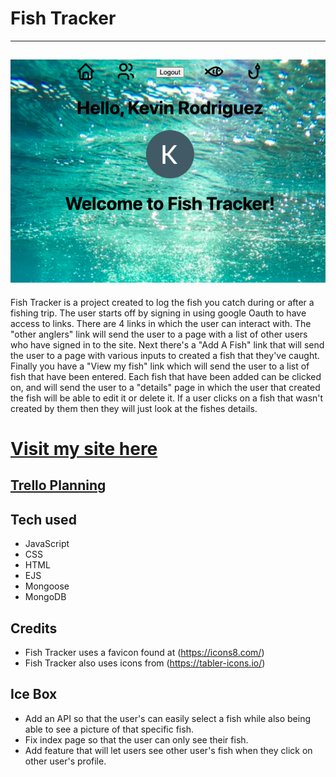 # Fish Tracker
---
![Picture of my site](/public/images/Screen%20Shot%202022-06-30%20at%209.32.33%20PM.png)
---
Fish Tracker is a project created to log the fish you catch during or after a fishing trip. The user starts off by signing in using google Oauth to have access to links. There are 4 links in which the user can interact with. The "other anglers" link will send the user to a page with a list of other users who have signed in to the site. Next there's a "Add A Fish" link that will send the user to a page with various inputs to created a fish that they've caught. Finally you have a "View my fish" link which will send the user to a list of fish that have been entered. Each fish that have been added can be clicked on, and will send the user to a "details" page in which the user that created the fish will be able to edit it or delete it. If a user clicks on a fish that wasn't created by them then they will just look at the fishes details.

# [Visit my site here](https://fish-tracker.herokuapp.com/)

[Trello Planning](https://trello.com/invite/b/3bFTBVKO/89a03a7a1f2f5747cf9c265c8a3a09bb/fish-tracker-project)
---
Tech used
---
- JavaScript
- CSS
- HTML
- EJS
- Mongoose
- MongoDB

Credits
---
- Fish Tracker uses a favicon found at (https://icons8.com/)
- Fish Tracker also uses icons from (https://tabler-icons.io/)

Ice Box
---
- Add an API so that the user's can easily select a fish while also being able to see a picture of that specific fish.
- Fix index page so that the user can only see their fish.
- Add feature that will let users see other user's fish when they click on other user's profile.


